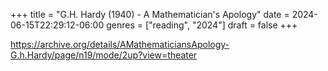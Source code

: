 +++
title = "G.H. Hardy (1940) - A Mathematician's Apology"
date = 2024-06-15T22:29:12-06:00
genres = ["reading", "2024"]
draft = false
+++

https://archive.org/details/AMathematiciansApology-G.h.Hardy/page/n19/mode/2up?view=theater